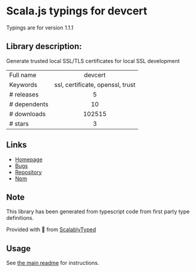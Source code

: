 
# Scala.js typings for devcert

Typings are for version 1.1.1

## Library description:
Generate trusted local SSL/TLS certificates for local SSL development

|                    |                 |
| ------------------ | :-------------: |
| Full name          | devcert |
| Keywords           | ssl, certificate, openssl, trust |
| # releases         | 5 |
| # dependents       | 10 |
| # downloads        | 102515 |
| # stars            | 3 |

## Links
- [Homepage](https://github.com/davewasmer/devcert#readme)
- [Bugs](https://github.com/davewasmer/devcert/issues)
- [Repository](https://github.com/davewasmer/devcert)
- [Npm](https://www.npmjs.com/package/devcert)
    


## Note
This library has been generated from typescript code from first party type definitions.

Provided with :purple_heart: from [ScalablyTyped](https://github.com/oyvindberg/ScalablyTyped)

## Usage
See [the main readme](../../readme.md) for instructions.


